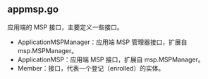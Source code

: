 ## appmsp.go
应用端的 MSP 接口，主要定义一些接口。

* ApplicationMSPManager：应用端 MSP 管理器接口，扩展自 msp.MSPManager。
* ApplicationMSP：应用端 MSP 接口，扩展自 msp.MSPManager。
* Member：接口，代表一个登记（enrolled）的实体。
